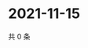 # 2021-11-15

共 0 条

<!-- BEGIN WEIBO -->
<!-- 最后更新时间 Mon Nov 15 2021 14:14:00 GMT+0800 (China Standard Time) -->

<!-- END WEIBO -->
